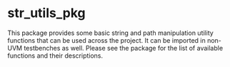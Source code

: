 # str_utils_pkg

This package provides some basic string and path manipulation utility functions that
can be used across the project. It can be imported in non-UVM testbenches as
well. Please see the package for the list of available functions and their
descriptions.
